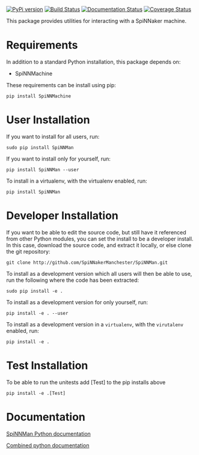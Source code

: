 [![PyPi version](https://img.shields.io/pypi/v/SpiNNMan.svg?style=flat)](https://pypi.org/project/SpiNNMan/)
[![Build Status](https://github.com/SpiNNakerManchester/SpiNNMan/workflows/Python%20Actions/badge.svg?branch=master)](https://github.com/SpiNNakerManchester/SpiNNMan/actions?query=workflow%3A%22Python+Actions%22+branch%3Amaster)
[![Documentation Status](https://readthedocs.org/projects/spinnman/badge/?version=latest)](https://spinnman.readthedocs.io/en/latest/?badge=latest)
[![Coverage Status](https://coveralls.io/repos/github/SpiNNakerManchester/SpiNNMan/badge.svg?branch=master)](https://coveralls.io/github/SpiNNakerManchester/SpiNNMan?branch=master)

This package provides utilities for interacting with a SpiNNaker machine.

Requirements
============
In addition to a standard Python installation, this package depends on:

 - SpiNNMachine

These requirements can be install using pip:

    pip install SpiNNMachine

User Installation
=================
If you want to install for all users, run:

    sudo pip install SpiNNMan

If you want to install only for yourself, run:

    pip install SpiNNMan --user

To install in a virtualenv, with the virtualenv enabled, run:

    pip install SpiNNMan

Developer Installation
======================
If you want to be able to edit the source code, but still have it referenced
from other Python modules, you can set the install to be a developer install.
In this case, download the source code, and extract it locally, or else clone
the git repository:

    git clone http://github.com/SpiNNakerManchester/SpiNNMan.git

To install as a development version which all users will then be able to use,
run the following where the code has been extracted:

    sudo pip install -e .

To install as a development version for only yourself, run:

    pip install -e . --user

To install as a development version in a `virtualenv`, with the `virutalenv`
enabled, run:

    pip install -e .

Test Installation
=================
To be able to run the unitests add [Test] to the pip installs above

    pip install -e .[Test]

Documentation
=============
[SpiNNMan Python documentation](http://spinnman.readthedocs.io)

[Combined python documentation](http://spinnakermanchester.readthedocs.io)
